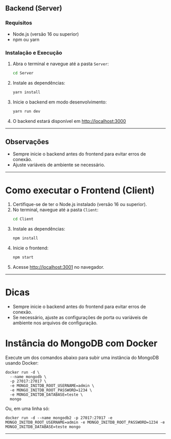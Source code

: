 ## Backend (Server)

### Requisitos
- Node.js (versão 16 ou superior)
- npm ou yarn

### Instalação e Execução
1. Abra o terminal e navegue até a pasta `Server`:
   ```sh
   cd Server
   ```
2. Instale as dependências:
   ```sh
   yarn install
   ```
3. Inicie o backend em modo desenvolvimento:
   ```sh
   yarn run dev
   ```
4. O backend estará disponível em [http://localhost:3000](http://localhost:3000) 

---

## Observações
- Sempre inicie o backend antes do frontend para evitar erros de conexão.
- Ajuste variáveis de ambiente se necessário.

---

# Como executar o Frontend (Client)

1. Certifique-se de ter o Node.js instalado (versão 16 ou superior).
2. No terminal, navegue até a pasta `Client`:
   ```sh
   cd Client
   ```
3. Instale as dependências:
   ```sh
   npm install
   ```
4. Inicie o frontend:
   ```sh
   npm start
   ```
5. Acesse [http://localhost:3001](http://localhost:3001) no navegador.

---

# Dicas
- Sempre inicie o backend antes do frontend para evitar erros de conexão.
- Se necessário, ajuste as configurações de porta ou variáveis de ambiente nos arquivos de configuração.

# Instância do MongoDB com Docker

Execute um dos comandos abaixo para subir uma instância do MongoDB usando Docker:

```
docker run -d \
  --name mongodb \
  -p 27017:27017 \
  -e MONGO_INITDB_ROOT_USERNAME=admin \
  -e MONGO_INITDB_ROOT_PASSWORD=1234 \
  -e MONGO_INITDB_DATABASE=teste \
  mongo
```

Ou, em uma linha só:

```
docker run -d --name mongodb2 -p 27017:27017 -e MONGO_INITDB_ROOT_USERNAME=admin -e MONGO_INITDB_ROOT_PASSWORD=1234 -e MONGO_INITDB_DATABASE=teste mongo
```

---